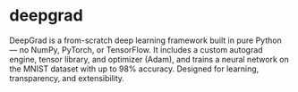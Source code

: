 # deepgrad
DeepGrad is a from-scratch deep learning framework built in pure Python — no NumPy, PyTorch, or TensorFlow.  It includes a custom autograd engine, tensor library, and optimizer (Adam), and trains a neural network on the MNIST dataset with up to 98% accuracy. Designed for learning, transparency, and extensibility.
